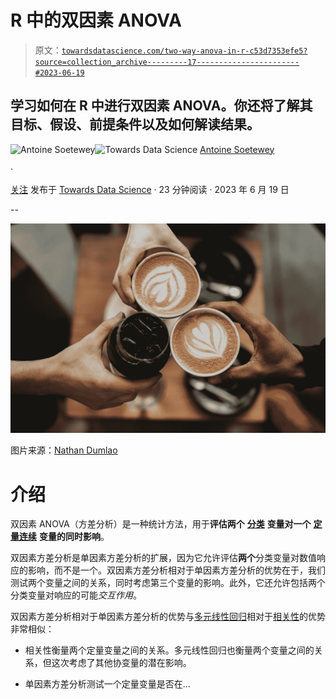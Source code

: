 # R 中的双因素 ANOVA

> 原文：[`towardsdatascience.com/two-way-anova-in-r-c53d7353efe5?source=collection_archive---------17-----------------------#2023-06-19`](https://towardsdatascience.com/two-way-anova-in-r-c53d7353efe5?source=collection_archive---------17-----------------------#2023-06-19)

## 学习如何在 R 中进行双因素 ANOVA。你还将了解其目标、假设、前提条件以及如何解读结果。

[](https://antoinesoetewey.medium.com/?source=post_page-----c53d7353efe5--------------------------------)![Antoine Soetewey](https://antoinesoetewey.medium.com/?source=post_page-----c53d7353efe5--------------------------------)[](https://towardsdatascience.com/?source=post_page-----c53d7353efe5--------------------------------)![Towards Data Science](https://towardsdatascience.com/?source=post_page-----c53d7353efe5--------------------------------) [Antoine Soetewey](https://antoinesoetewey.medium.com/?source=post_page-----c53d7353efe5--------------------------------)

·

[关注](https://medium.com/m/signin?actionUrl=https%3A%2F%2Fmedium.com%2F_%2Fsubscribe%2Fuser%2Fca32a96e6dc7&operation=register&redirect=https%3A%2F%2Ftowardsdatascience.com%2Ftwo-way-anova-in-r-c53d7353efe5&user=Antoine+Soetewey&userId=ca32a96e6dc7&source=post_page-ca32a96e6dc7----c53d7353efe5---------------------post_header-----------) 发布于 [Towards Data Science](https://towardsdatascience.com/?source=post_page-----c53d7353efe5--------------------------------) · 23 分钟阅读 · 2023 年 6 月 19 日[](https://medium.com/m/signin?actionUrl=https%3A%2F%2Fmedium.com%2F_%2Fvote%2Ftowards-data-science%2Fc53d7353efe5&operation=register&redirect=https%3A%2F%2Ftowardsdatascience.com%2Ftwo-way-anova-in-r-c53d7353efe5&user=Antoine+Soetewey&userId=ca32a96e6dc7&source=-----c53d7353efe5---------------------clap_footer-----------)

--

[](https://medium.com/m/signin?actionUrl=https%3A%2F%2Fmedium.com%2F_%2Fbookmark%2Fp%2Fc53d7353efe5&operation=register&redirect=https%3A%2F%2Ftowardsdatascience.com%2Ftwo-way-anova-in-r-c53d7353efe5&source=-----c53d7353efe5---------------------bookmark_footer-----------)![](img/5186e1c2999fc5da63a55327a6f00454.png)

图片来源：[Nathan Dumlao](https://unsplash.com/@nate_dumlao?utm_source=medium&utm_medium=referral)

# 介绍

双因素 ANOVA（方差分析）是一种统计方法，用于**评估两个** [**分类**](https://statsandr.com/blog/variable-types-and-examples/#qualitative) **变量对一个** [**定量连续**](https://statsandr.com/blog/variable-types-and-examples/#continuous) **变量的同时影响**。

双因素方差分析是单因素方差分析的扩展，因为它允许评估**两个**分类变量对数值响应的影响，而不是一个。双因素方差分析相对于单因素方差分析的优势在于，我们测试两个变量之间的关系，同时考虑第三个变量的影响。此外，它还允许包括两个分类变量对响应的可能*交互作用*。

双因素方差分析相对于单因素方差分析的优势与[多元线性回归](https://statsandr.com/blog/multiple-linear-regression-made-simple/)相对于[相关性](https://statsandr.com/blog/correlation-coefficient-and-correlation-test-in-r/)的优势非常相似：

+   相关性衡量两个定量变量之间的关系。多元线性回归也衡量两个变量之间的关系，但这次考虑了其他协变量的潜在影响。

+   单因素方差分析测试一个定量变量是否在…
